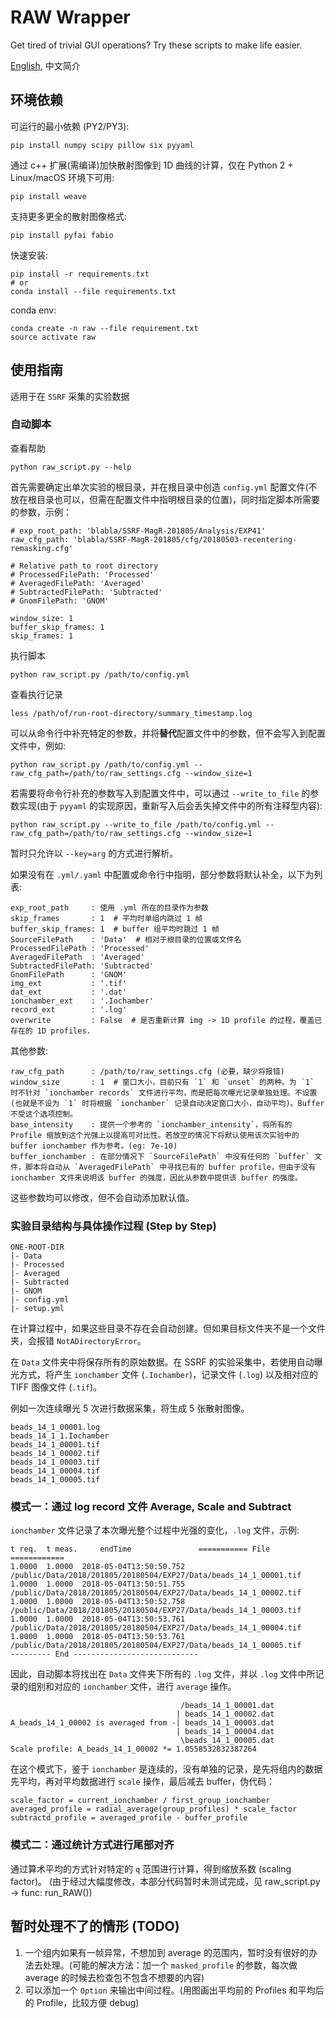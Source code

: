 # RAW Wrapper

Get tired of trivial GUI operations? Try these scripts to make life easier.

[English](./README.md), 中文简介

## 环境依赖

可运行的最小依赖 (PY2/PY3):

    pip install numpy scipy pillow six pyyaml

通过 c++ 扩展(需编译)加快散射图像到 1D 曲线的计算，仅在 Python 2 + Linux/macOS 环境下可用:

    pip install weave

支持更多更全的散射图像格式:

    pip install pyfai fabio

快速安装:

    pip install -r requirements.txt
    # or
    conda install --file requirements.txt

conda env:

    conda create -n raw --file requirement.txt
    source activate raw

## 使用指南

适用于在 `SSRF` 采集的实验数据

### 自动脚本

查看帮助

    python raw_script.py --help

首先需要确定出单次实验的根目录，并在根目录中创造 `config.yml` 配置文件(不放在根目录也可以，但需在配置文件中指明根目录的位置)，同时指定脚本所需要的参数，示例：

    # exp_root_path: 'blabla/SSRF-MagR-201805/Analysis/EXP41'
    raw_cfg_path: 'blabla/SSRF-MagR-201805/cfg/20180503-recentering-remasking.cfg'

    # Relative path to root directory
    # ProcessedFilePath: 'Processed'
    # AveragedFilePath: 'Averaged'
    # SubtractedFilePath: 'Subtracted'
    # GnomFilePath: 'GNOM'

    window_size: 1
    buffer_skip_frames: 1
    skip_frames: 1

执行脚本

    python raw_script.py /path/to/config.yml

查看执行记录

    less /path/of/run-root-directory/summary_timestamp.log

可以从命令行中补充特定的参数，并将**替代**配置文件中的参数，但不会写入到配置文件中，例如:

    python raw_script.py /path/to/config.yml --raw_cfg_path=/path/to/raw_settings.cfg --window_size=1

若需要将命令行补充的参数写入到配置文件中，可以通过 `--write_to_file` 的参数实现(由于 `pyyaml` 的实现原因，重新写入后会丢失掉文件中的所有注释型内容):

    python raw_script.py --write_to_file /path/to/config.yml --raw_cfg_path=/path/to/raw_settings.cfg --window_size=1

暂时只允许以 `--key=arg` 的方式进行解析。

如果没有在 `.yml/.yaml` 中配置或命令行中指明，部分参数将默认补全，以下为列表:

    exp_root_path     : 使用 .yml 所在的目录作为参数
    skip_frames       : 1  # 平均时单组内跳过 1 帧
    buffer_skip_frames: 1  # buffer 组平均时跳过 1 帧
    SourceFilePath    : 'Data'  # 相对于根目录的位置或文件名
    ProcessedFilePath : 'Processed'
    AveragedFilePath  : 'Averaged'
    SubtractedFilePath: 'Subtracted'
    GnomFilePath      : 'GNOM'
    img_ext           : '.tif'
    dat_ext           : '.dat'
    ionchamber_ext    : '.Iochamber'
    record_ext        : '.log'
    overwrite         : False  # 是否重新计算 img -> 1D profile 的过程，覆盖已存在的 1D profiles.

其他参数:

    raw_cfg_path      : /path/to/raw_settings.cfg (必要，缺少将报错)
    window_size       : 1  # 窗口大小，目前只有 `1` 和 `unset` 的两种。为 `1` 时不针对 `ionchamber records` 文件进行平均，而是把每次曝光记录单独处理。不设置(也就是不设为 `1` 时将根据 `ionchamber` 记录自动决定窗口大小，自动平均)。Buffer 不受这个选项控制。
    base_intensity    : 提供一个参考的 `ionchamber_intensity`，将所有的 Profile 缩放到这个光强上以提高可对比性。若放空的情况下将默认使用该次实验中的 buffer ionchamber 作为参考。(eg: 7e-10)
    buffer_ionchamber : 在部分情况下 `SourceFilePath` 中没有任何的 `buffer` 文件，脚本将自动从 `AveragedFilePath` 中寻找已有的 buffer profile，但由于没有 ionchamber 文件来说明该 buffer 的强度，因此从参数中提供该 buffer 的强度。

这些参数均可以修改，但不会自动添加默认值。

### 实验目录结构与具体操作过程 (Step by Step)

    ONE-ROOT-DIR
    |- Data
    |- Processed
    |- Averaged
    |- Subtracted
    |- GNOM
    |- config.yml
    |- setup.yml

在计算过程中，如果这些目录不存在会自动创建。但如果目标文件夹不是一个文件夹，会报错 `NotADirectoryError`。

在 `Data` 文件夹中将保存所有的原始数据。在 SSRF 的实验采集中，若使用自动曝光方式，将产生 `ionchamber` 文件 (`.Iochamber`)，记录文件 (`.log`) 以及相对应的 TIFF 图像文件 (`.tif`)。

例如一次连续曝光 5 次进行数据采集，将生成 5 张散射图像。

    beads_14_1_00001.log
    beads_14_1_1.Iochamber
    beads_14_1_00001.tif
    beads_14_1_00002.tif
    beads_14_1_00003.tif
    beads_14_1_00004.tif
    beads_14_1_00005.tif

### 模式一：通过 log record 文件 Average, Scale and Subtract

`ionchamber` 文件记录了本次曝光整个过程中光强的变化，`.log` 文件，示例:

    t req.  t meas.     endTime               =========== File ============
    1.0000  1.0000  2018-05-04T13:50:50.752  /public/Data/2018/201805/20180504/EXP27/Data/beads_14_1_00001.tif
    1.0000  1.0000  2018-05-04T13:50:51.755  /public/Data/2018/201805/20180504/EXP27/Data/beads_14_1_00002.tif
    1.0000  1.0000  2018-05-04T13:50:52.758  /public/Data/2018/201805/20180504/EXP27/Data/beads_14_1_00003.tif
    1.0000  1.0000  2018-05-04T13:50:53.761  /public/Data/2018/201805/20180504/EXP27/Data/beads_14_1_00004.tif
    1.0000  1.0000  2018-05-04T13:50:53.761  /public/Data/2018/201805/20180504/EXP27/Data/beads_14_1_00005.tif
    --------- End ----------------------------

因此，自动脚本将找出在 `Data` 文件夹下所有的 `.log` 文件，并以 `.log` 文件中所记录的组别和对应的 `ionchamber` 文件，进行 `average` 操作。

                                          /beads_14_1_00001.dat
                                         | beads_14_1_00002.dat
    A_beads_14_1_00002 is averaged from -| beads_14_1_00003.dat
                                         | beads_14_1_00004.dat
                                          \beads_14_1_00005.dat
    Scale profile: A_beads_14_1_00002 *= 1.0558532832387264

在这个模式下，鉴于 `ionchamber` 是连续的，没有单独的记录，是先将组内的数据先平均，再对平均数据进行 `scale` 操作，最后减去 buffer，伪代码：

    scale_factor = current_ionchamber / first_group_ionchamber
    averaged_profile = radial_average(group_profiles) * scale_factor
    subtractd_profile = averaged_profile - buffer_profile

### 模式二：通过统计方式进行尾部对齐

通过算术平均的方式针对特定的 `q` 范围进行计算，得到缩放系数 (scaling factor)。
(由于经过大幅度修改，本部分代码暂时未测试完成，见 raw_script.py -> func: run_RAW())

## 暂时处理不了的情形 (TODO)

1. 一个组内如果有一帧异常，不想加到 average 的范围内，暂时没有很好的办法去处理。(可能的解决方法：加一个 `masked_profile` 的参数，每次做 average 的时候去检查包不包含不想要的内容)
2. 可以添加一个 `Option` 来输出中间过程。(用图画出平均前的 Profiles 和平均后的 Profile，比较方便 debug)

